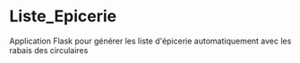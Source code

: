 # Liste_Epicerie
Application Flask pour générer les liste d'épicerie automatiquement avec les rabais des circulaires
